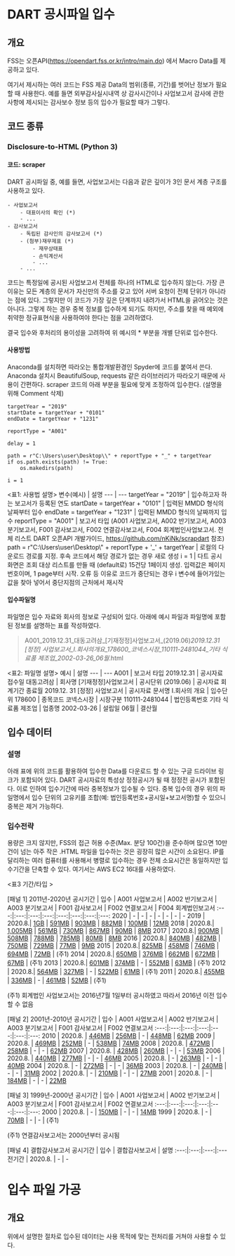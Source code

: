 # DART 공시파일 입수
## 개요
FSS는 오픈API(https://opendart.fss.or.kr/intro/main.do) 에서 Macro Data를 제공하고 있다. 


여기서 제시하는 여러 코드는 FSS 제공 Data의 범위(종류, 기간)를 벗어난 정보가 필요할 때 사용한다.
예를 들면 외부감사실시내역 상 감사시간이나 사업보고서 감사에 관한 사항에 제시되는 감사보수 정보 등의 입수가 필요할 때가 그렇다.

## 코드 종류
### Disclosure-to-HTML (Python 3)

#### 코드: scraper
DART 공시파일 중, 예를 들면, 사업보고서는 다음과 같은 깊이가 3인 문서 계층 구조를 사용하고 있다.


    - 사업보고서
        - 대표이사의 확인 (*)
        - ... 
    - 감사보고서
        - 독립된 감사인의 감사보고서 (*)
        - (첨부)재무제표 (*)
            - 재무상태표
            - 손익계산서
            - ...
        - ...

코드는 특정일에 공시된 사업보고서 전체를 하나의 HTML로 입수하지 않는다.
가장 큰 이유는 모든 계층의 문서가 자신만의 주소를 갖고 있어 서버 요청이 전체 단위가 아니라는 점에 있다.
그렇지만 이 코드가 가장 깊은 단계까지 내려가서 HTML을 긁어오는 것은 아니다. 
그렇게 하는 경우 중복 정보를 입수하게 되기도 하지만, 주소를 찾을 때 예외에 취약한 정규표현식을 사용하여야 한다는 점을 고려하였다.


결국 입수와 후처리의 용이성을 고려하여 위 예시의 * 부분을 개별 단위로 입수한다.


#### 사용방법
Anaconda를 설치하면 따라오는 통합개발환경인 Spyder에 코드를 붙여서 쓴다. Anaconda 설치시 BeautifulSoup, requests 같은 라이브러리가 따라오기 때문에 사용이 간편하다.
scraper 코드의 아래 부분을 필요에 맞게 조정하여 입수한다. (설명을 위해 Comment 삭제)

    targetYear = "2019"
    startDate = targetYear + "0101"
    endDate = targetYear + "1231"

    reportType = "A001" 

    delay = 1

    path = r"C:\Users\user\Desktop\\" + reportType + "_" + targetYear
    if os.path.exists(path) != True:
        os.makedirs(path)

    i = 1

<표1: 사용법 설명>
변수(예시) | 설명
--- | ---
targetYear = "2019" | 입수하고자 하는 보고서가 등록된 연도
startDate = targetYear + "0101" | 입력된 MMDD 형식의 날짜부터 입수
endDate = targetYear + "1231" | 입력된 MMDD 형식의 날짜까지 입수
reportType = "A001" | 보고서 타입 (A001 사업보고서, A002 반기보고서, A003 분기보고서, F001 감사보고서, F002 연결감사보고서, F004 회계법인사업보고서. 전체 리스트 DART 오픈API 개발가이드, https://github.com/nKiNk/scrapdart 참조)
path = r"C:\Users\user\Desktop\\" + reportType + '\_' + targetYear | 로컬의 다운로드 경로를 지정. 후속 코드에서 해당 경로가 없는 경우 새로 생성
i = 1 | 다트 공시 화면은 조회 대상 리스트를 만들 때 (default로) 15건당 1페이지 생성. 입력값은 페이지 번호이며, 1 page부터 시작. 오류 등 이유로 코드가 중단되는 경우 i 변수에 들어가있는 값을 찾아 넣어서 중단지점의 근처에서 재시작 


#### 입수파일명
파일명은 입수 자료와 회사의 정보로 구성되어 있다. 아래에 예시 파일과 파일명에 포함된 정보를 설명하는 표를 작성하였다.


> A001_2019.12.31_대동고려삼_[기재정정]사업보고서_(2019.06)_2019.12.31 [정정] 사업보고서_I.회사의개요_178600_코넥스시장_110111-2481044_기타 식료품 제조업_2002-03-26_06월_.html



<표2: 파일명 설명>
예시 | 설명
--- | ---
A001 | 보고서 타입
2019.12.31 | 공시자료 접수일
대동고려삼 | 회사명
[기재정정]사업보고서 | 공시단위
(2019.06) | 공시자료 회계기간 종료월
2019.12. 31 [정정] 사업보고서 | 공시자료 문서명
I.회사의 개요 | 입수단위
178600 | 종목코드
코넥스시장 | 시장구분
110111-2481044 | 법인등록번호
기타 식료품 제조업 | 업종명
2002-03-26 | 설립일
06월 | 결산월


## 입수 데이터
### 설명
아래 표에 위의 코드를 활용하여 입수한 Data를 다운로드 할 수 있는 구글 드라이브 링크가 포함되어 있다.
DART 공시자료의 특성상 정정공시가 될 때 정정전 공시가 포함된다.
이로 인하여 입수기간에 따라 중복정보가 입수될 수 있다.
중복 입수의 경우 위의 파일명에서 입수 단위의 고유키를 조합(예: 법인등록번호+공시일+보고서명)할 수 있으니 중복은 제거 가능하다.
### 입수전략
용량은 크지 않지만, FSS의 접근 허용 수준(Max. 분당 100건)을 준수하며 많으면 10만건이 넘는 아주 작은 .HTML 파일을 입수하는 것은 굉장히 많은 시간이 소요된다.
IP를 달리하는 여러 컴퓨터를 사용해서 병렬로 입수하는 경우 전체 소요시간은 동일하지만 입수기간을 단축할 수 있다. 여기서는 AWS EC2 16대를 사용하였다.

<표3 기간/타입 >

[패널 1] 2011년-2020년
공시기간 | 입수 | A001 사업보고서 | A002 반기보고서 | A003 분기보고서 | F001 감사보고서 | F002 연결보고서 | F004 회계법인보고서
:---:|:---:|:---:|:---:|:---:|:---:|:---:|:---:
2020 | - | - | - | - | - | - | -
2019 | 2020.8.| [1GB](https://bit.ly/31SEzHh) | [591MB](https://bit.ly/31yIQzt) | [903MB](https://bit.ly/3h1qYnb) | [882MB](https://bit.ly/2XTYfJt)  | [100MB](https://bit.ly/2DqYmFA) | [12MB](https://bit.ly/3gCDk55)
2018 | 2020.8.| [1,005MB](https://bit.ly/2PHSmL1) | [561MB](https://bit.ly/31GpzMj) | [730MB](https://bit.ly/3gQoZSz) | [867MB](https://bit.ly/2PZD5Ft) | [90MB](https://bit.ly/31yHG72) | [8MB](https://bit.ly/2XGIO7z)
2017 | 2020.8.| [900MB](https://bit.ly/2DNMcqv) | [508MB](https://bit.ly/30LPMKk) | [788MB](https://bit.ly/2PVDVmP) | [785MB](https://bit.ly/2DHpwYV) | [80MB](https://bit.ly/3ihJwjg) | [8MB](https://bit.ly/2XXvnAj)
2016 | 2020.8.| [840MB](https://bit.ly/33UOazN) | [482MB](https://bit.ly/2DViuiZ) | [750MB](https://bit.ly/3gcU1mG) | [729MB](https://bit.ly/2XW0LyO) | [77MB](https://bit.ly/2PzJgjm) | [9MB](https://bit.ly/3ikLiQP)
2015 | 2020.8.| [825MB](https://bit.ly/2Y4GSpp) | [458MB](https://bit.ly/3gP8h6b) | [746MB](https://bit.ly/349mC9V) | [694MB](https://bit.ly/346jYBV) | [72MB](https://bit.ly/33HAVT5) | (주1)
2014 | 2020.8.| [650MB](https://bit.ly/3430KwT) | [376MB](https://bit.ly/2DYkxCX) | [662MB](https://bit.ly/3aBbRyp) | [672MB](https://bit.ly/310sVdZ) | [67MB](https://bit.ly/33JttGV) | (주1)
2013 | 2020.8.| [601MB](https://bit.ly/343U6Xj) | [374MB](https://bit.ly/3kF1VZs) | - | [552MB](https://bit.ly/3iUatdn) | [63MB](https://bit.ly/3a9Dizg) | (주1)
2012 | 2020.8.| [564MB](https://bit.ly/349exCe) | [327MB](https://bit.ly/2CsB8hO) | - | [522MB](https://bit.ly/3g8NQje) | [61MB](https://bit.ly/3iDuDbk) | (주1)
2011 | 2020.8.| [455MB](https://bit.ly/2E8neSj) | [336MB](https://bit.ly/2PUzgkW) | - | [461MB](https://bit.ly/3209Bgs) | [52MB](https://bit.ly/3127QzX) | (주1)


(주1) 회계법인 사업보고서는 2016년7월 1일부터 공시하였고 따라서 2016년 이전 입수할 수 없음


[패널 2] 2001년-2010년
공시기간 | 입수 | A001 사업보고서 | A002 반기보고서 | A003 분기보고서 | F001 감사보고서 | F002 연결보고서
:---:|:---:|:---:|:---:|:---:|:---:|:---:
2010 | 2020.8. | [446MB](https://bit.ly/3az7R1f) | [256MB](https://bit.ly/3kIOLum) | - | [448MB](https://bit.ly/2CLGB3q) | [62MB](https://bit.ly/3h4X7ui) 
2009 | 2020.8. | [469MB](https://bit.ly/2Q5GDpU) | [252MB](https://bit.ly/3kJtSzn) | - | [538MB](https://bit.ly/2CFUkbQ) | [74MB](https://bit.ly/3iXQgn1)
2008 | 2020.8. | [472MB](https://bit.ly/3g8YmqI) | [258MB](https://bit.ly/3gWzjsl) | - | - | [62MB](https://bit.ly/344xpCs)
2007 | 2020.8. | [428MB](https://bit.ly/3aEb8fN) | [260MB](https://bit.ly/3iXPdn5) | - | - | [53MB](https://bit.ly/2E3rcvw)
2006 | 2020.8. | [440MB](https://bit.ly/2E9QW9P) | [277MB](https://bit.ly/3g5rfnQ) | - | - | [46MB](https://bit.ly/3asRXpi) 
2005 | 2020.8. | - | [263MB](https://bit.ly/340W6zD) | - | - | [40MB](https://bit.ly/3axNEt0)
2004 | 2020.8. | - | [272MB](https://bit.ly/315jdXT) | - | - | [36MB](https://bit.ly/2CuVabi)
2003 | 2020.8. | - | [240MB](https://bit.ly/2FAOI3X) | - | - | [31MB](https://bit.ly/3kWGW4D)
2002 | 2020.8. | - | [210MB](https://bit.ly/3gaVSZ2) | - | - | [27MB](https://bit.ly/3g0LaEC)
2001 | 2020.8. | - | [184MB](https://bit.ly/3kYXQiV) | - | - | [22MB](https://bit.ly/30YkJeo) 


[패널 3] 1999년-2000년
공시기간 | 입수 | A001 사업보고서 | A002 반기보고서 | A003 분기보고서 | F001 감사보고서 | F002 연결보고서
:---:|:---:|:---:|:---:|:---:|:---:|:---:
2000 | 2020.8. | - | [150MB](https://bit.ly/3iVmP4X) | - | - | [14MB](https://bit.ly/3h3pEA7) 
1999 | 2020.8. | - | [70MB](https://bit.ly/3gbYHZU) | - | - | (주1) 


(주1) 연결감사보고서는 2000년부터 공시됨


[패널 4] 결합감사보고서
공시기간 | 입수 | 결합감사보고서 | 설명 
:---:|:---:|:---:|:---
전기간 | 2020.8. | - | - 


# 입수 파일 가공
## 개요
위에서 설명한 절차로 입수된 데이터는 사용 목적에 맞는 전처리를 거쳐야 사용할 수 있다.  

